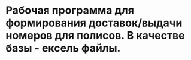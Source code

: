 # Рабочая программа для формирования доставок/выдачи номеров для полисов. В качестве базы - ексель файлы.
